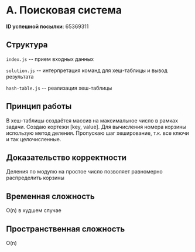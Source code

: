 # A. Поисковая система

**ID успешной посылки**: 65369311

## Структура

`index.js` -- прием входных данных

`solution.js` -- интерпретация команд для хеш-таблицы и вывод результата

`hash-table.js` -- реализация хеш-таблицы

## Принцип работы
В хеш-таблицы создаётся массив на максимальное число в рамках задачи. Создаю кортежи [key, value].
Для вычисления номера корзины использую метод деления. Пропускаю шаг хеширование, т.к. все ключи и так целочисленные.

## Доказательство корректности
Деления по модулю на простое число позволяет равномерно распределить корзины

## Временная сложность
O(n) в худшем случае

## Пространственная сложность
O(n)
